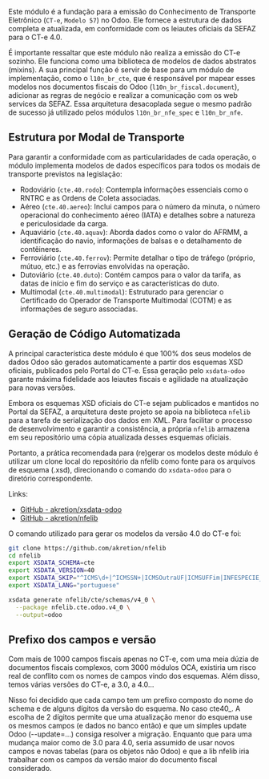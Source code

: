 Este módulo é a fundação para a emissão do Conhecimento de Transporte
Eletrônico (`CT-e`, `Modelo 57`) no Odoo. Ele fornece a estrutura de dados
completa e atualizada, em conformidade com os leiautes oficiais da SEFAZ para
o CT-e 4.0.

É importante ressaltar que este módulo não realiza a emissão do CT-e sozinho.
Ele funciona como uma biblioteca de modelos de dados abstratos (mixins). A sua
principal função é servir de base para um módulo de implementação, como o
`l10n_br_cte`, que é responsável por mapear esses modelos nos documentos
fiscais do Odoo (`l10n_br_fiscal.document`), adicionar as regras de negócio e
realizar a comunicação com os web services da SEFAZ. Essa arquitetura
desacoplada segue o mesmo padrão de sucesso já utilizado pelos módulos
`l10n_br_nfe_spec` e `l10n_br_nfe`.

## Estrutura por Modal de Transporte

Para garantir a conformidade com as particularidades de cada operação, o
módulo implementa modelos de dados específicos para todos os modais de
transporte previstos na legislação:

- Rodoviário (`cte.40.rodo`): Contempla informações essenciais como o RNTRC e
  as Ordens de Coleta associadas.
- Aéreo (`cte.40.aereo`): Inclui campos para o número da minuta, o número
  operacional do conhecimento aéreo (IATA) e detalhes sobre a natureza e
  periculosidade da carga.
- Aquaviário (`cte.40.aquav`): Aborda dados como o valor do AFRMM, a
  identificação do navio, informações de balsas e o detalhamento de
  contêineres.
- Ferroviário (`cte.40.ferrov`): Permite detalhar o tipo de tráfego (próprio,
  mútuo, etc.) e as ferrovias envolvidas na operação.
- Dutoviário (`cte.40.duto`): Contém campos para o valor da tarifa, as datas
  de início e fim do serviço e as características do duto.
- Multimodal (`cte.40.multimodal`): Estruturado para gerenciar o Certificado
  do Operador de Transporte Multimodal (COTM) e as informações de seguro
  associadas.

## Geração de Código Automatizada

A principal característica deste módulo é que 100% dos seus modelos de dados
Odoo são gerados automaticamente a partir dos esquemas XSD oficiais,
publicados pelo Portal do CT-e. Essa geração pelo `xsdata-odoo` garante máxima
fidelidade aos leiautes fiscais e agilidade na atualização para novas versões.

Embora os esquemas XSD oficiais do CT-e sejam publicados e mantidos no Portal
da SEFAZ, a arquitetura deste projeto se apoia na biblioteca `nfelib` para a
tarefa de serialização dos dados em XML. Para facilitar o processo de
desenvolvimento e garantir a consistência, a própria `nfelib` armazena em seu
repositório uma cópia atualizada desses esquemas oficiais.

Portanto, a prática recomendada para (re)gerar os modelos deste módulo é
utilizar um clone local do repositório da nfelib como fonte para os arquivos
de esquema (.xsd), direcionando o comando do `xsdata-odoo` para o diretório
correspondente.

Links:

- [GitHub - akretion/xsdata-odoo](https://github.com/akretion/xsdata-odoo)
- [GitHub - akretion/nfelib](https://github.com/akretion/nfelib)

O comando utilizado para gerar os modelos da versão 4.0 do CT-e foi:

```bash
git clone https://github.com/akretion/nfelib
cd nfelib
export XSDATA_SCHEMA=cte
export XSDATA_VERSION=40
export XSDATA_SKIP="^ICMS\d+|^ICMSSN+|ICMSOutraUF|ICMSUFFim|INFESPECIE_TPESPECIE"
export XSDATA_LANG="portuguese"

xsdata generate nfelib/cte/schemas/v4_0 \
  --package nfelib.cte.odoo.v4_0 \
  --output=odoo
```

## Prefixo dos campos e versão

Com mais de 1000 campos fiscais apenas no CT-e, com uma meia dúzia de
documentos fiscais complexos, com 3000 módulos OCA, existiria um risco real de
conflito com os nomes de campos vindo dos esquemas. Além disso, temos várias
versões do CT-e, a 3.0, a 4.0...

Nisso foi decidido que cada campo tem um prefixo composto do nome do schema e
de alguns dígitos da versão do esquema. No caso cte40_. A escolha de 2 dígitos
permite que uma atualização menor do esquema use os mesmos campos (e dados no
banco então) e que um simples update Odoo (--update=...) consiga resolver a
migração. Enquanto que para uma mudança maior como de 3.0 para 4.0, seria
assumido de usar novos campos e novas tabelas (para os objetos não Odoo) e que
a lib nfelib iria trabalhar com os campos da versão maior do documento fiscal
considerado.
